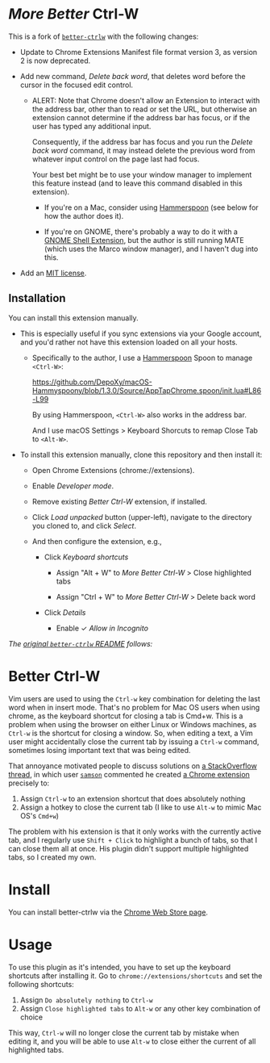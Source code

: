 # *More Better* Ctrl-W

This is a fork of [``better-ctrlw``](https://github.com/thalesmello/better-ctrlw)
with the following changes:

- Update to Chrome Extensions Manifest file format version 3, as version 2 is now deprecated.

- Add new command, *Delete back word*, that deletes word before the cursor
  in the focused edit control.

  - ALERT: Note that Chrome doesn't allow an Extension to interact with
    the address bar, other than to read or set the URL, but otherwise
    an extension cannot determine if the address bar has focus, or if
    the user has typed any additional input.

    Consequently, if the address bar has focus and you run the
    *Delete back word* command, it may instead delete the previous
    word from whatever input control on the page last had focus.

    Your best bet might be to use your window manager to implement
    this feature instead (and to leave this command disabled in this
    extension).

    - If you're on a Mac, consider using [Hammerspoon](https://www.hammerspoon.org/)
      (see below for how the author does it).

    - If you're on GNOME, there's probably a way to do it with a
      [GNOME Shell Extension](https://extensions.gnome.org/), but
      the author is still running MATE (which uses the Marco window
      manager), and I haven't dug into this.

- Add an [MIT license](https://github.com/landonb/more-better-ctrlw/blob/release/LICENSE).

## Installation

You can install this extension manually.

- This is especially useful if you sync extensions via your Google account,
  and you'd rather not have this extension loaded on all your hosts.

  - Specifically to the author, I use a [Hammerspoon](https://www.hammerspoon.org/)
    Spoon to manage ``<Ctrl-W>``:

    https://github.com/DepoXy/macOS-Hammyspoony/blob/1.3.0/Source/AppTapChrome.spoon/init.lua#L86-L99

    By using Hammerspoon, ``<Ctrl-W>`` also works in the address bar.

    And I use macOS Settings > Keyboard Shorcuts to remap Close Tab to ``<Alt-W>``.

- To install this extension manually, clone this repository and then
  install it:

  - Open Chrome Extensions (chrome://extensions).

  - Enable *Developer mode*.

  - Remove existing *Better Ctrl-W* extension, if installed.

  - Click *Load unpacked* button (upper-left), navigate to the directory
    you cloned to, and click *Select*.

  - And then configure the extension, e.g.,

    - Click *Keyboard shortcuts*

      - Assign "Alt + W" to *More Better Ctrl-W* > Close highlighted tabs

      - Assign "Ctrl + W" to *More Better Ctrl-W* > Delete back word

    - Click *Details*

      - Enable ✓ *Allow in Incognito*

*The [original ``better-ctrlw`` README](https://github.com/thalesmello/better-ctrlw/blob/ac0265ab9264ea6c6038df9d1b0fb671705b6955/README.md) follows:*

# Better Ctrl-W

Vim users are used to using the `Ctrl-w` key combination for deleting the  last
word when in insert mode. That's no problem for Mac OS users when using
chrome, as the keyboard shortcut for closing a tab is Cmd+w. This is a problem
when using the browser on either Linux or Windows machines, as `Ctrl-w` is the
shortcut for closing a window. So, when editing a text, a Vim user might
accidentally close the current tab by issuing a `Ctrl-w` command, sometimes losing
important text that was being edited.

That annoyance motivated people to discuss solutions on [a StackOverflow thread][1],
in which user [`samson`][2] commented he created [a Chrome extension][3] precisely to:

1. Assign `Ctrl-w` to an extension shortcut that does absolutely nothing
2. Assign a hotkey to close the current tab (I like to use `Alt-w` to mimic Mac OS's `Cmd+w`)

The problem with his extension is that it only works with the currently active tab,
and I regularly use `Shift + Click` to highlight a bunch of tabs, so that I can close them
all at once. His plugin didn't support multiple highlighted tabs, so I created my own.

# Install

You can install better-ctrlw via the [Chrome Web Store page][4].

# Usage

To use this plugin as it's intended, you have to set up the keyboard shortcuts after
installing it. Go to `chrome://extensions/shortcuts` and set the following shortcuts:

1. Assign `Do absolutely nothing` to `Ctrl-w`
2. Assign `Close highlighted tabs` to `Alt-w` or any other key combination of choice

This way, `Ctrl-w` will no longer close the current tab by mistake when editing it,
and you will be able to use `Alt-w` to close either the current of all highlighted tabs.

[1]: https://superuser.com/a/1207752
[2]: https://superuser.com/users/276658/samson
[3]: https://chrome.google.com/webstore/detail/ctrlw/goejokenmdamcapadhgghgpeeaeaaedc?hl=en
[4]: https://chrome.google.com/webstore/detail/better-ctrl-w/jfknaapblnppeflfamkegnnonlfgokhp/
